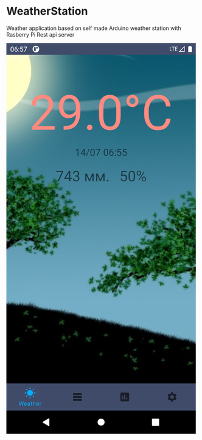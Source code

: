# WeatherStation

Weather application based on self made Arduino weather station with Rasberry Pi Rest api server


![](https://github.com/Voodstr/WeatherStation/blob/release/Screenshots/Screenshot_1626245870.png)
